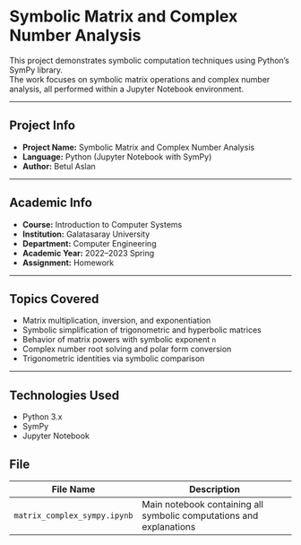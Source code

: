 # Symbolic Matrix and Complex Number Analysis

This project demonstrates symbolic computation techniques using Python’s SymPy library.  
The work focuses on symbolic matrix operations and complex number analysis, all performed within a Jupyter Notebook environment.

---

## Project Info

- **Project Name:** Symbolic Matrix and Complex Number Analysis  
- **Language:** Python (Jupyter Notebook with SymPy)  
- **Author:** Betul Aslan  

---

## Academic Info

- **Course:** Introduction to Computer Systems  
- **Institution:** Galatasaray University  
- **Department:** Computer Engineering  
- **Academic Year:** 2022–2023 Spring  
- **Assignment:** Homework

---

## Topics Covered

- Matrix multiplication, inversion, and exponentiation  
- Symbolic simplification of trigonometric and hyperbolic matrices  
- Behavior of matrix powers with symbolic exponent `n`  
- Complex number root solving and polar form conversion  
- Trigonometric identities via symbolic comparison  

---

## Technologies Used

- Python 3.x  
- SymPy  
- Jupyter Notebook

## File

| File Name                  | Description                                        |
|----------------------------|----------------------------------------------------|
| `matrix_complex_sympy.ipynb` | Main notebook containing all symbolic computations and explanations |
